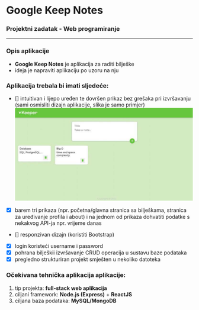 # Google Keep Notes

### Projektni zadatak - Web programiranje

---

### Opis aplikacije

- <b>Google Keep Notes</b> je aplikacija za raditi bilješke
- ideja je napraviti aplikaciju po uzoru na nju

### Aplikacija trebala bi imati sljedeće:

- [] intuitivan i lijepo uređen te dovršen prikaz bez grešaka pri izvršavanju (sami osmisliti dizajn aplikacije, slika je samo primjer)
  ![Google Keep Notes Clone](keeper.png)
- [x] barem tri prikaza (npr. početna/glavna stranica sa bilješkama, stranica za uređivanje profila i about) i na jednom od prikaza dohvatiti podatke s nekakvog API-ja npr. vrijeme danas
- [] responzivan dizajn (koristiti Bootstrap)
- [x] login koristeći username i password
- [x] pohrana bilješkii izvršavanje CRUD operacija u sustavu baze podataka
- [x] pregledno strukturiran projekt smješten u nekoliko datoteka

### Očekivana tehnička aplikacija aplikacije:

1. tip projekta: <b>full-stack web aplikacija</b>
2. ciljani framework: <b>Node.js (Express)</b> + <b>ReactJS</b>
3. ciljana baza podataka: <b>MySQL/MongoDB</b>